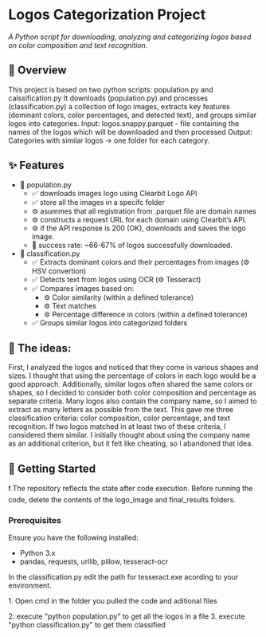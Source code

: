 # Logos Categorization Project  
_A Python script for downloading, analyzing and categorizing logos based on color composition and text recognition._

## 📌 Overview  
This project is based on two python scripts: population.py and calssification.py
It downloads (population.py) and processes (classification.py) a collection of logo images, extracts key features (dominant colors, color percentages, and detected text), and groups similar logos into categories.
Input: logos.snappy.parquet - file containing the names of the logos which will be downloaded and then processed
Output: Categories with similar logos -> one folder for each category.

## ✨ Features  
- 🐍 population.py
  - ✅ downloads images logo using Clearbit Logo API
  - ✅ store all the images in a specifc folder
  - ⚙️ asummes that all registration from .parquet file are domain names
  - ⚙️ constructs a request URL for each domain using Clearbit’s API.
  - ⚙️ if the API response is 200 (OK), downloads and saves the logo image.
  - 🔨 success rate: ~66-67% of logos successfully downloaded.
- 🐍 classification.py
  - ✅ Extracts dominant colors and their percentages from images (⚙️ HSV convertion) 
  - ✅ Detects text from logos using OCR (⚙️ Tesseract)  
  - ✅ Compares images based on:  
    - ⚙️ Color similarity (within a defined tolerance)  
    - ⚙️ Text matches  
    - ⚙️ Percentage difference in colors (within a defined tolerance)
  - ✅ Groups similar logos into categorized folders

## 🧠 The ideas:
First, I analyzed the logos and noticed that they come in various shapes and sizes. I thought that using the percentage of colors in each logo would be a good approach. Additionally, similar logos often shared the same colors or shapes, so I decided to consider both color composition and percentage as separate criteria.
Many logos also contain the company name, so I aimed to extract as many letters as possible from the text. This gave me three classification criteria: color composition, color percentage, and text recognition. If two logos matched in at least two of these criteria, I considered them similar.
I initially thought about using the company name as an additional criterion, but it felt like cheating, so I abandoned that idea.

## 🚀 Getting Started
❗ The repository reflects the state after code execution. Before running the code, delete the contents of the logo_image and final_results folders.
### Prerequisites
Ensure you have the following installed:
- Python 3.x
- pandas, requests, urllib, pillow, tesseract-ocr  
<p> In the classification.py edit the path for tesseract.exe acording to your environment. </p>

<p> 1. Open cmd in the folder you pulled the code and aditional files </p>
2. execute "python population.py" to get all the logos in a file
3. execute "python classification.py" to get them classified


